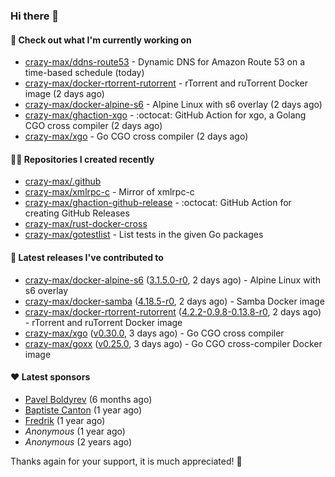 ### Hi there 👋

#### 👷 Check out what I'm currently working on

- [crazy-max/ddns-route53](https://github.com/crazy-max/ddns-route53) - Dynamic DNS for Amazon Route 53 on a time-based schedule (today)
- [crazy-max/docker-rtorrent-rutorrent](https://github.com/crazy-max/docker-rtorrent-rutorrent) - rTorrent and ruTorrent Docker image (2 days ago)
- [crazy-max/docker-alpine-s6](https://github.com/crazy-max/docker-alpine-s6) - Alpine Linux with s6 overlay (2 days ago)
- [crazy-max/ghaction-xgo](https://github.com/crazy-max/ghaction-xgo) - :octocat: GitHub Action for xgo, a Golang CGO cross compiler (2 days ago)
- [crazy-max/xgo](https://github.com/crazy-max/xgo) - Go CGO cross compiler (2 days ago)

#### 👨‍💻 Repositories I created recently

- [crazy-max/.github](https://github.com/crazy-max/.github)
- [crazy-max/xmlrpc-c](https://github.com/crazy-max/xmlrpc-c) - Mirror of xmlrpc-c
- [crazy-max/ghaction-github-release](https://github.com/crazy-max/ghaction-github-release) - :octocat: GitHub Action for creating GitHub Releases
- [crazy-max/rust-docker-cross](https://github.com/crazy-max/rust-docker-cross)
- [crazy-max/gotestlist](https://github.com/crazy-max/gotestlist) - List tests in the given Go packages

#### 🚀 Latest releases I've contributed to

- [crazy-max/docker-alpine-s6](https://github.com/crazy-max/docker-alpine-s6) ([3.1.5.0-r0](https://github.com/crazy-max/docker-alpine-s6/releases/tag/3.1.5.0-r0), 2 days ago) - Alpine Linux with s6 overlay
- [crazy-max/docker-samba](https://github.com/crazy-max/docker-samba) ([4.18.5-r0](https://github.com/crazy-max/docker-samba/releases/tag/4.18.5-r0), 2 days ago) - Samba Docker image
- [crazy-max/docker-rtorrent-rutorrent](https://github.com/crazy-max/docker-rtorrent-rutorrent) ([4.2.2-0.9.8-0.13.8-r0](https://github.com/crazy-max/docker-rtorrent-rutorrent/releases/tag/4.2.2-0.9.8-0.13.8-r0), 2 days ago) - rTorrent and ruTorrent Docker image
- [crazy-max/xgo](https://github.com/crazy-max/xgo) ([v0.30.0](https://github.com/crazy-max/xgo/releases/tag/v0.30.0), 3 days ago) - Go CGO cross compiler
- [crazy-max/goxx](https://github.com/crazy-max/goxx) ([v0.25.0](https://github.com/crazy-max/goxx/releases/tag/v0.25.0), 3 days ago) - Go CGO cross-compiler Docker image

#### ❤️ Latest sponsors
- [Pavel Boldyrev](https://github.com/bpg) (6 months ago)
- [Baptiste Canton](https://github.com/batmac) (1 year ago)
- [Fredrik](https://github.com/fredrikscode) (1 year ago)
- _Anonymous_ (1 year ago)
- _Anonymous_ (2 years ago)

Thanks again for your support, it is much appreciated! 🙏
